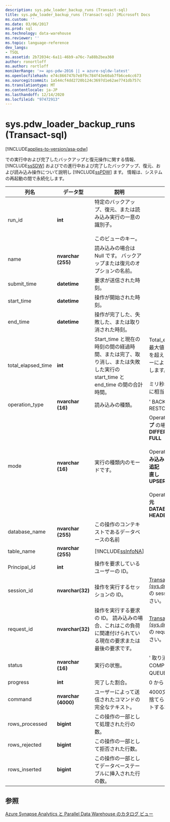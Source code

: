 ```yaml
---
description: sys.pdw_loader_backup_runs (Transact-sql)
title: sys.pdw_loader_backup_runs (Transact-sql) |Microsoft Docs
ms.custom: ''
ms.date: 03/06/2017
ms.prod: sql
ms.technology: data-warehouse
ms.reviewer: ''
ms.topic: language-reference
dev_langs:
- TSQL
ms.assetid: 2b72034c-6a11-46b9-a76c-7a88b2bea360
author: ronortloff
ms.author: rortloff
monikerRange: '>= aps-pdw-2016 || = azure-sqldw-latest'
ms.openlocfilehash: e74c866747b7e8f9c784f43e60ab7fb6ce4cc673
ms.sourcegitcommit: 1a544cf4dd2720b124c3697d1e62ae7741db757c
ms.translationtype: MT
ms.contentlocale: ja-JP
ms.lasthandoff: 12/14/2020
ms.locfileid: "97472913"
---
```

# <a name="syspdw_loader_backup_runs-transact-sql"></a>sys.pdw_loader_backup_runs (Transact-sql)
[!INCLUDE[applies-to-version/asa-pdw](../../includes/applies-to-version/asa-pdw.md)]

  での実行中および完了したバックアップと復元操作に関する情報、 [!INCLUDE[ssSDW](../../includes/sssdw-md.md)] およびでの進行中および完了したバックアップ、復元、および読み込み操作について説明し [!INCLUDE[ssPDW](../../includes/sspdw-md.md)] ます。 情報は、システムの再起動の間で永続化します。  
  
|列名|データ型|説明|Range|  
|-----------------|---------------|-----------------|-----------|  
|run_id|**int**|特定のバックアップ、復元、または読み込み実行の一意の識別子。<br /><br /> このビューのキー。||  
|name|**nvarchar (255)**|読み込みの場合は Null です。 バックアップまたは復元のオプションの名前。||  
|submit_time|**datetime**|要求が送信された時刻。||  
|start_time|**datetime**|操作が開始された時刻。||  
|end_time|**datetime**|操作が完了した、失敗した、または取り消された時刻。||  
|total_elapsed_time|**int**|Start_time と現在の時刻の間の経過時間、または完了、取り消し、または失敗した実行の start_time と end_time の間の合計時間。|Total_elapsed_time が整数の最大値 (ミリ秒単位で24.8 日) を超えた場合、オーバーフローによる具体化エラーが発生します。<br /><br /> ミリ秒単位の最大値は24.8 日に相当します。|  
|operation_type|**nvarchar (16)**|読み込みの種類。|' BACKUP '、' LOAD '、' RESTORE '|  
|mode|**nvarchar (16)**|実行の種類内のモードです。|Operation_type =**バックアップ** の場合<br />**DIFFERENTIAL**<br />**FULL**<br /><br /> Operation_type の場合 = **読み込み**<br />**追記**<br />**直し**<br />**UPSERT**<br /><br /> Operation_type の場合 = **復元**<br />**DATABASE**<br />**HEADER_ONLY**|  
|database_name|**nvarchar (255)**|この操作のコンテキストであるデータベースの名前||  
|table_name|**nvarchar (255)**|[!INCLUDE[ssInfoNA](../../includes/ssinfona-md.md)]||  
|Principal_id|**int**|操作を要求しているユーザーの ID。||  
|session_id|**nvarchar(32)**|操作を実行するセッションの ID。|[Transact-sql&#41;&#40;sys.dm_pdw_exec_sessions](../../relational-databases/system-dynamic-management-views/sys-dm-pdw-exec-sessions-transact-sql.md)の session_id を参照してください。|  
|request_id|**nvarchar(32)**|操作を実行する要求の ID。 読み込みの場合、これはこの負荷に関連付けられている現在の要求または最後の要求です。|[Transact-sql&#41;&#40;sys.dm_pdw_exec_requests](../../relational-databases/system-dynamic-management-views/sys-dm-pdw-exec-requests-transact-sql.md)の request_id を参照してください。|  
|status|**nvarchar (16)**|実行の状態。|' 取り消された '、' COMPLETED '、' FAILED '、' QUEUED '、' RUNNING '|  
|progress|**int**|完了した割合。|0 から 100|  
|command|**nvarchar (4000)**|ユーザーによって送信されたコマンドの完全なテキスト。|4000文字を超える場合は切り捨てられます (空白をカウントする場合)。|  
|rows_processed|**bigint**|この操作の一部として処理された行の数。||  
|rows_rejected|**bigint**|この操作の一部として拒否された行数。||  
|rows_inserted|**bigint**|この操作の一部としてデータベーステーブルに挿入された行の数。||  
  
## <a name="see-also"></a>参照  
 [Azure Synapse Analytics と Parallel Data Warehouse のカタログ ビュー](../../relational-databases/system-catalog-views/sql-data-warehouse-and-parallel-data-warehouse-catalog-views.md)  
  
  
